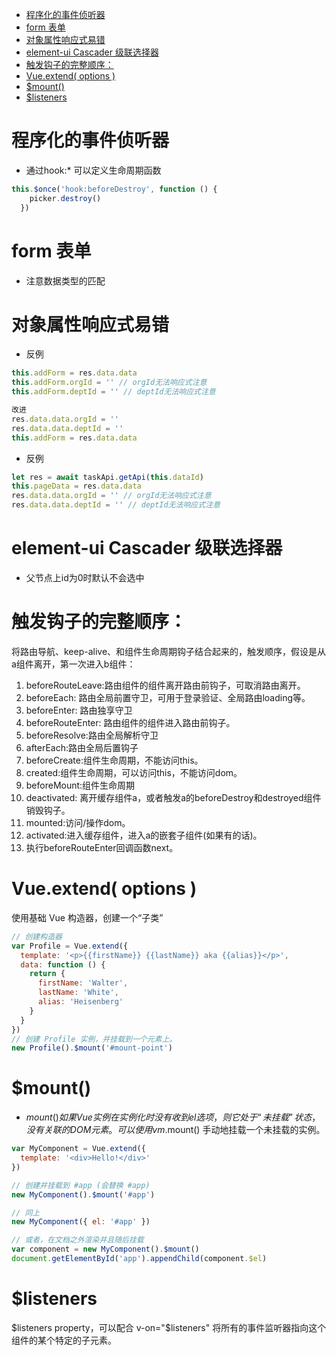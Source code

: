 <!-- TOC -->

- [程序化的事件侦听器](#程序化的事件侦听器)
- [form 表单](#form-表单)
- [对象属性响应式易错](#对象属性响应式易错)
- [element-ui Cascader 级联选择器](#element-ui-cascader-级联选择器)
- [触发钩子的完整顺序：](#触发钩子的完整顺序)
- [Vue.extend( options )](#vueextend-options-)
- [$mount()](#mount)
- [$listeners](#listeners)

<!-- /TOC -->

# 程序化的事件侦听器

* 通过hook:* 可以定义生命周期函数

```js
this.$once('hook:beforeDestroy', function () {
    picker.destroy()
  })
```

# form 表单

* 注意数据类型的匹配

# 对象属性响应式易错

* 反例
```js
this.addForm = res.data.data
this.addForm.orgId = '' // orgId无法响应式注意
this.addForm.deptId = '' // deptId无法响应式注意

改进
res.data.data.orgId = '' 
res.data.data.deptId = '' 
this.addForm = res.data.data

```
* 反例
```js
let res = await taskApi.getApi(this.dataId)
this.pageData = res.data.data
res.data.data.orgId = '' // orgId无法响应式注意
res.data.data.deptId = '' // deptId无法响应式注意
```


# element-ui Cascader 级联选择器

* 父节点上id为0时默认不会选中


# 触发钩子的完整顺序：
将路由导航、keep-alive、和组件生命周期钩子结合起来的，触发顺序，假设是从a组件离开，第一次进入b组件：

1. beforeRouteLeave:路由组件的组件离开路由前钩子，可取消路由离开。
2. beforeEach: 路由全局前置守卫，可用于登录验证、全局路由loading等。
3. beforeEnter: 路由独享守卫
4. beforeRouteEnter: 路由组件的组件进入路由前钩子。
5. beforeResolve:路由全局解析守卫
6. afterEach:路由全局后置钩子
7. beforeCreate:组件生命周期，不能访问this。
8. created:组件生命周期，可以访问this，不能访问dom。
9. beforeMount:组件生命周期
10. deactivated: 离开缓存组件a，或者触发a的beforeDestroy和destroyed组件销毁钩子。
11. mounted:访问/操作dom。
12. activated:进入缓存组件，进入a的嵌套子组件(如果有的话)。
13. 执行beforeRouteEnter回调函数next。

# Vue.extend( options )

使用基础 Vue 构造器，创建一个“子类”

```js
// 创建构造器
var Profile = Vue.extend({
  template: '<p>{{firstName}} {{lastName}} aka {{alias}}</p>',
  data: function () {
    return {
      firstName: 'Walter',
      lastName: 'White',
      alias: 'Heisenberg'
    }
  }
})
// 创建 Profile 实例，并挂载到一个元素上。
new Profile().$mount('#mount-point')
```

# $mount() 

* $mount() 如果 Vue 实例在实例化时没有收到 el 选项，则它处于“未挂载”状态，没有关联的 DOM 元素。可以使用 vm.$mount() 手动地挂载一个未挂载的实例。
```js
var MyComponent = Vue.extend({
  template: '<div>Hello!</div>'
})

// 创建并挂载到 #app (会替换 #app)
new MyComponent().$mount('#app')

// 同上
new MyComponent({ el: '#app' })

// 或者，在文档之外渲染并且随后挂载
var component = new MyComponent().$mount()
document.getElementById('app').appendChild(component.$el)
```

# $listeners

$listeners property，可以配合 v-on="$listeners" 将所有的事件监听器指向这个组件的某个特定的子元素。
